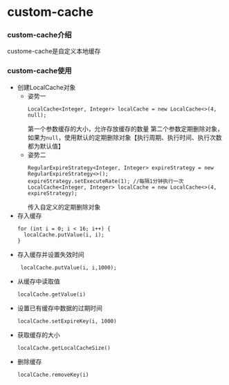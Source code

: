 # custom-cache

### custom-cache介绍
custome-cache是自定义本地缓存

### custom-cache使用
- 创建LocalCache对象
  - 姿势一
    ```
    LocalCache<Integer, Integer> localCache = new LocalCache<>(4, null);
    ```
    第一个参数缓存的大小，允许存放缓存的数量
    第二个参数定期删除对象，如果为`null`，使用默认的定期删除对象【执行周期、执行时间、执行次数都为默认值】
  - 姿势二  
    ```
    RegularExpireStrategy<Integer, Integer> expireStrategy = new RegularExpireStrategy<>();
    expireStrategy.setExecuteRate(1); //每隔1分钟执行一次
    LocalCache<Integer, Integer> localCache = new LocalCache<>(4, expireStrategy);
    ```
    传入自定义的定期删除对象
- 存入缓存
  ```
  for (int i = 0; i < 16; i++) {
    localCache.putValue(i, i);
  }
  ```
- 存入缓存并设置失效时间
  ```
   localCache.putValue(i, i,1000);
  ```
- 从缓存中读取值
  ```
  localCache.getValue(i)
  ```
- 设置已有缓存中数据的过期时间
  ```
  localCache.setExpireKey(i, 1000)
  ```
- 获取缓存的大小
  ```
  localCache.getLocalCacheSize()
  ```
- 删除缓存
  ```
  localCache.removeKey(i)
  ```

